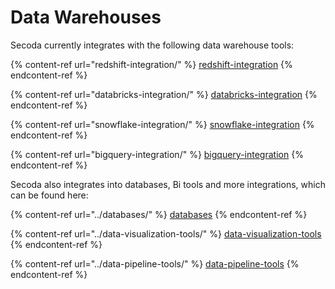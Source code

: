 # Data Warehouses

Secoda currently integrates with the following data warehouse tools:

{% content-ref url="redshift-integration/" %}
[redshift-integration](redshift-integration/)
{% endcontent-ref %}

{% content-ref url="databricks-integration/" %}
[databricks-integration](databricks-integration/)
{% endcontent-ref %}

{% content-ref url="snowflake-integration/" %}
[snowflake-integration](snowflake-integration/)
{% endcontent-ref %}

{% content-ref url="bigquery-integration/" %}
[bigquery-integration](bigquery-integration/)
{% endcontent-ref %}

Secoda also integrates into databases, Bi tools and more integrations, which can be found here:

{% content-ref url="../databases/" %}
[databases](../databases/)
{% endcontent-ref %}

{% content-ref url="../data-visualization-tools/" %}
[data-visualization-tools](../data-visualization-tools/)
{% endcontent-ref %}

{% content-ref url="../data-pipeline-tools/" %}
[data-pipeline-tools](../data-pipeline-tools/)
{% endcontent-ref %}
